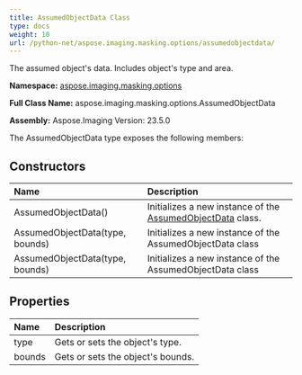 ```yaml
---
title: AssumedObjectData Class
type: docs
weight: 10
url: /python-net/aspose.imaging.masking.options/assumedobjectdata/
---
```


The assumed object's data. Includes object's type and area.

**Namespace:** [aspose.imaging.masking.options](/imaging/python-net/aspose.imaging.masking.options/)

**Full Class Name:** aspose.imaging.masking.options.AssumedObjectData

**Assembly:**  Aspose.Imaging Version: 23.5.0

The AssumedObjectData type exposes the following members:
## **Constructors**
|**Name**|**Description**|
| :- | :- |
|AssumedObjectData()|Initializes a new instance of the [AssumedObjectData](/imaging/python-net/aspose.imaging.masking.options/assumedobjectdata/) class.|
|AssumedObjectData(type, bounds)|Initializes a new instance of the AssumedObjectData class|
|AssumedObjectData(type, bounds)|Initializes a new instance of the AssumedObjectData class|
## **Properties**
|**Name**|**Description**|
| :- | :- |
|type|Gets or sets the object's type.|
|bounds|Gets or sets the object's bounds.|
